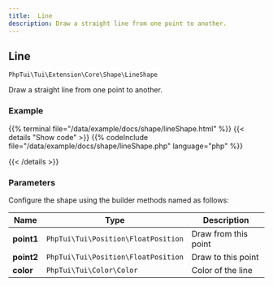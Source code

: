 ```yaml
---
title:  Line 
description: Draw a straight line from one point to another.
---
```

##  Line 

`PhpTui\Tui\Extension\Core\Shape\LineShape`

Draw a straight line from one point to another.
### Example

{{% terminal file="/data/example/docs/shape/lineShape.html" %}}
{{< details "Show code"  >}}
{{% codeInclude file="/data/example/docs/shape/lineShape.php" language="php" %}}

{{< /details >}}
### Parameters

Configure the shape using the builder methods named as follows:

| Name | Type | Description |
| --- | --- | --- |
| **point1** | `PhpTui\Tui\Position\FloatPosition` | Draw from this point |
| **point2** | `PhpTui\Tui\Position\FloatPosition` | Draw to this point |
| **color** | `PhpTui\Tui\Color\Color` | Color of the line |